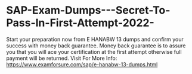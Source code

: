 # SAP-Exam-Dumps---Secret-To-Pass-In-First-Attempt-2022-
Start your preparation now from E HANABW 13 dumps and confirm your success with money back guarantee. Money back guarantee is to assure you that you will ace your certification at the first attempt otherwise full payment will be returned.  Visit For More Info: https://www.examforsure.com/sap/e-hanabw-13-dumps.html
